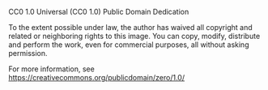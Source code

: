 CC0 1.0 Universal (CC0 1.0) Public Domain Dedication

To the extent possible under law, the author has waived all copyright and related or neighboring rights to this image. You can copy, modify, distribute and perform the work, even for commercial purposes, all without asking permission.

For more information, see https://creativecommons.org/publicdomain/zero/1.0/
